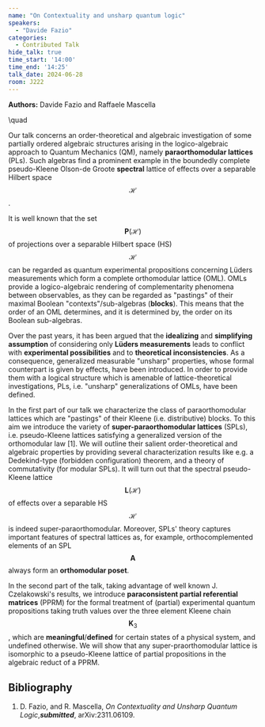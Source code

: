 ```yaml
---
name: "On Contextuality and unsharp quantum logic"
speakers:
  - "Davide Fazio"
categories:
  - Contributed Talk
hide_talk: true
time_start: '14:00'
time_end: '14:25'
talk_date: 2024-06-28
room: J222
---
```


**Authors:** Davide Fazio and Raffaele Mascella





\quad  



Our talk concerns an order-theoretical and algebraic investigation of some  partially ordered algebraic structures arising in the logico-algebraic approach to Quantum Mechanics (QM), namely **paraorthomodular lattices** (PLs). Such algebras find a prominent example in the boundedly complete pseudo-Kleene Olson-de Groote **spectral** lattice of effects over a separable Hilbert space $$\mathcal{H}$$.   

It is well known that the set $$\mathbf{P}(\mathcal{H})$$ of projections over a separable Hilbert space (HS) $$\mathcal{H}$$ can be regarded as quantum experimental propositions concerning Lüders measurements which form a complete orthomodular lattice (OML). OMLs provide a logico-algebraic rendering of complementarity phenomena between observables, as they can be regarded as "pastings" of their maximal Boolean "contexts"/sub-algebras (**blocks**). This means that the order of an OML determines, and it is determined by, the order on its Boolean sub-algebras.  

Over the past years, it has been argued that the **idealizing** and **simplifying assumption** of considering only **Lüders measurements** leads to conflict with **experimental possibilities** and to **theoretical inconsistencies**. As a consequence, generalized measurable "unsharp" properties, whose formal counterpart is given by effects, have been introduced. In order to provide them with a logical structure which is amenable of lattice-theoretical investigations, PLs, i.e. "unsharp" generalizations of OMLs, have been defined.  

In the first part of our talk we characterize the class of paraorthomodular lattices which are "pastings" of their Kleene (i.e. distributive) blocks. To this aim we introduce the variety of **super-paraorthomodular lattices** (SPLs), i.e. pseudo-Kleene lattices satisfying a generalized version of the orthomodular law [1]. We will outline their salient order-theoretical and algebraic properties by providing several characterization results like e.g. a Dedekind-type (forbidden configuration) theorem, and a theory of commutativity (for modular SPLs). It will turn out that the spectral pseudo-Kleene lattice $$\mathbf{L}(\mathcal{H})$$ of effects over a separable HS $$\mathcal{H}$$ is indeed super-paraorthomodular. Moreover, SPLs' theory captures important features of spectral lattices as, for example, orthocomplemented elements of an SPL $$\mathbf{A}$$ always form an **orthomodular poset**.  

In the second part of the talk, taking advantage of well known J. Czelakowski's results, we introduce **paraconsistent partial referential matrices** (PPRM) for the formal treatment of (partial) experimental quantum propositions taking truth values over the three element Kleene chain $$\mathbf{K}_{3}$$, which are **meaningful**/**defined** for certain states of a physical system, and undefined otherwise. We will show that any super-praorthomodular lattice is isomorphic to a pseudo-Kleene lattice of partial propositions in the algebraic reduct of a PPRM. 
## Bibliography









1. D. Fazio, and R. Mascella, _On Contextuality and Unsharp Quantum Logic_,**_submitted_**, arXiv:2311.06109.







